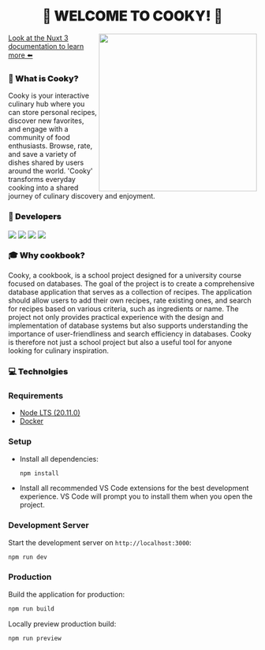 <h1 style="text-align: center; font-weight: 900;">🧁 WELCOME TO COOKY! 🧁</h1>

<img src="https://64.media.tumblr.com/2894bb3d2325eb0de3e6a8fbe07c2c59/ab4f8d5953fb26f5-79/s1280x1920/9074ac143c015498cd0f9d3206fb2194dfc543e6.png" width="320" align="right" >

[Look at the Nuxt 3 documentation to learn more ⬅️](https://nuxt.com/docs/getting-started/introduction)

<h3 style="text-align: left; font-weight: 900;">🥐 What is Cooky?</h3>

<p>Cooky is your interactive culinary hub where you can store personal recipes, discover new favorites, and engage with a community of food enthusiasts. Browse, rate, and save a variety of dishes shared by users around the world. 'Cooky' transforms everyday cooking into a shared journey of culinary discovery and enjoyment.</p>

<h3 style="text-align: left; font-weight: 900;">💼 Developers</h3>

<img src="https://img.shields.io/badge/Karolína-Chladíková-FF5F54" align="center" >
<img src="https://img.shields.io/badge/Matyáš-Peremský-FFA14A" align="center">
<img src="https://img.shields.io/badge/David-Domkář-FFBD3E" align="center">
<img src="https://img.shields.io/badge/Martin-Kaněra-FF5F54" align="center">

<h3 style="text-align: left; font-weight: 900;">🎓 Why cookbook?</h3>

<p>Cooky, a cookbook, is a school project designed for a university course focused on databases. The goal of the project is to create a comprehensive database application that serves as a collection of recipes. The application should allow users to add their own recipes, rate existing ones, and search for recipes based on various criteria, such as ingredients or name. The project not only provides practical experience with the design and implementation of database systems but also supports understanding the importance of user-friendliness and search efficiency in databases. Cooky is therefore not just a school project but also a useful tool for anyone looking for culinary inspiration.</p>

<h3 style="text-align: left; font-weight: 900;">💻 Technolgies</h3>

### Requirements

- [Node LTS (20.11.0)](https://nodejs.org/en/download/)
- [Docker](https://www.docker.com/products/docker-desktop/)

### Setup

- Install all dependencies:

  ```bash
  npm install
  ```

- Install all recommended VS Code extensions for the best development experience. VS Code will prompt you to install them when you open the project.

### Development Server

Start the development server on `http://localhost:3000`:

```bash
npm run dev
```

### Production

Build the application for production:

```bash
npm run build
```

Locally preview production build:

```bash
npm run preview
```

